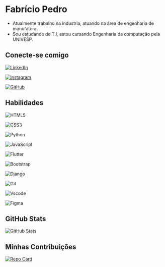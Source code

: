 # Fabrício Pedro

- Atualmente trabalho na industria, atuando na área de engenharia de manufatura. 
- Sou estudande de T.I, estou cursando Engenharia da computação pela UNIVESP.

## Conecte-se comigo

[![LinkedIn](https://img.shields.io/badge/LinkedIn-0077B5?style=for-the-badge&logo=linkedin&logoColor=white)](https://www.linkedin.com/in/fabricio-pedro/)

[![Instagram](https://img.shields.io/badge/-Instagram-%23E4405F?style=for-the-badge&logo=instagram&logoColor=white)](https://www.instagram.com/fabricio.pedro_7/)

[![GitHub](https://img.shields.io/badge/GitHub-100000?style=for-the-badge&logo=github&logoColor=white)](https://github.com/fpedro84)

## Habilidades

![HTML5](https://img.shields.io/badge/HTML5-E34F26?style=for-the-badge&logo=html5&logoColor=white)

![CSS3](https://img.shields.io/badge/CSS3-1572B6?style=for-the-badge&logo=css3&logoColor=white)

![Python](https://img.shields.io/badge/python-3670A0?style=for-the-badge&logo=python&logoColor=ffdd54)

![JavaScript](https://img.shields.io/badge/JavaScript-F7DF1E?style=for-the-badge&logo=javascript&logoColor=black)

![Flutter](https://img.shields.io/badge/Flutter-02569B?style=for-the-badge&logo=flutter&logoColor=white)

![Bootstrap](https://img.shields.io/badge/-boostrap-0D1117?style=for-the-badge&logo=bootstrap&labelColor=0D1117)

![Django](https://img.shields.io/badge/django-%23092E20.svg?style=for-the-badge&logo=django&logoColor=white)

![Git](https://img.shields.io/badge/GIT-E44C30?style=for-the-badge&logo=git&logoColor=white)

![Vscode](https://img.shields.io/badge/Vscode-007ACC?style=for-the-badge&logo=visual-studio-code&logoColor=white)

![Figma](https://img.shields.io/badge/Figma-696969?style=for-the-badge&logo=figma&logoColor=figma)

## GitHub Stats

![GitHub Stats](https://github-readme-stats.vercel.app/api?username=fpedro84&theme=transparent&bg_color=e28743&border_color=30A3DC&show_icons=true&icon_color=30A3DC&title_color=000&text_color=000)

## Minhas Contribuições

[![Repo Card](https://github-readme-stats.vercel.app/api/pin/?username=fpedro84&repo=dio-lab-open-source&bg_color=e28743&border_color=30A3DC&show_icons=true&icon_color=30A3DC&title_color=000&text_color=000)](https://github.com/fpedro84/dio-lab-open-source)
